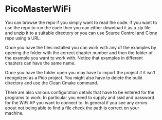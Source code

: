 # PicoMasterWiFi

You can browse the repo if you simply want to read the code.
If you want to use the repo to run the code then you can either
download it as a zip file and unzip it to a suitable directory or
you can use Source Control and Clone repo using a URL.

Once you have the files installed you can work with any of the examples
by opening the folder with the correct chapter number and then the folder of the
example you want to work with. Notice that examples in different chapters can
have the same name.

Once you have the folder open you may have to import the project if
it isn't recognized as a Pico project.
You might also have to delete the build directory and use the Clean Cmake command.

There are also various configuration details that have to be entered for the programs to
work. In particular you need to supply and ssid and password for the WiFi AP you 
want to connect to. 
In general if you see any errors about not being able to find a file check the
path is correct on your machine. 
